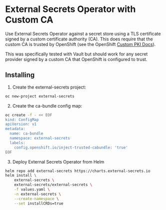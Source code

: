 # External Secrets Operator with Custom CA

Use External Secrets Operator against a secret store using a TLS certificate
signed by a custom certificate authority (CA). This does require that the
custom CA is trusted by OpenShift (see the OpenShift [Custom PKI Docs]).

This was specifically tested with Vault but should work for any secret provider
signed by a custom CA that OpenShift is configured to trust.

## Installing

1. Create the external-secrets project:
```bash
oc new-project external-secrets
```

2. Create the ca-bundle config map:
```bash
oc create -f - << EOF
kind: ConfigMap
apiVersion: v1
metadata:
  name: ca-bundle
  namespace: external-secrets
  labels:
    config.openshift.io/inject-trusted-cabundle: 'true'
EOF
```

3. Deploy External Secrets Operator from Helm
```bash
helm repo add external-secrets https://charts.external-secrets.io
helm install \
    external-secrets \
    external-secrets/external-secrets \
    -f values.yaml \
    -n external-secrets \
    --create-namespace \
    --set installCRDs=true
```

[Custom PKI Docs]: https://docs.openshift.com/container-platform/latest/networking/configuring-a-custom-pki.html
